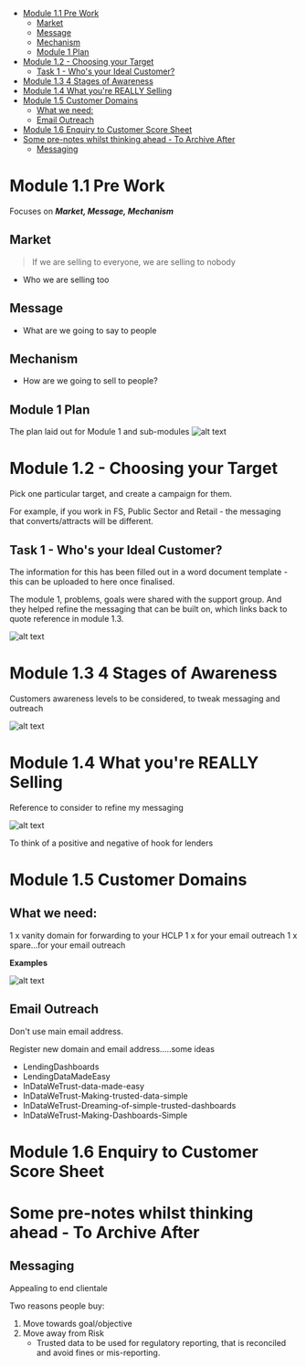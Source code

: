 - [Module 1.1 Pre Work](#module-11-pre-work)
  - [Market](#market)
  - [Message](#message)
  - [Mechanism](#mechanism)
  - [Module 1 Plan](#module-1-plan)
- [Module 1.2 - Choosing your Target](#module-12---choosing-your-target)
  - [Task 1 - Who's your Ideal Customer?](#task-1---whos-your-ideal-customer)
- [Module 1.3 4 Stages of Awareness](#module-13-4-stages-of-awareness)
- [Module 1.4 What you're REALLY Selling](#module-14-what-youre-really-selling)
- [Module 1.5 Customer Domains](#module-15-customer-domains)
  - [What we need:](#what-we-need)
  - [Email Outreach](#email-outreach)
- [Module 1.6 Enquiry to Customer Score Sheet](#module-16-enquiry-to-customer-score-sheet)
- [Some pre-notes whilst thinking ahead - To Archive After](#some-pre-notes-whilst-thinking-ahead---to-archive-after)
  - [Messaging](#messaging)


# Module 1.1 Pre Work

Focuses on ***Market, Message, Mechanism***

## Market

> If we are selling to everyone, we are selling to nobody

- Who we are selling too

## Message

- What are we going to say to people

## Mechanism

- How are we going to sell to people?

## Module 1 Plan
The plan laid out for Module 1 and sub-modules
![alt text](image-1.png)


# Module 1.2 - Choosing your Target

Pick one particular target, and create a campaign for them. 

For example, if you work in FS, Public Sector and Retail - the messaging that converts/attracts will be different.

## Task 1 - Who's your Ideal Customer?

The information for this has been filled out in a word document template - this can be uploaded to here once finalised. 

The module 1, problems, goals were shared with the support group. And they helped refine the messaging that can be built on, which links back to quote reference in module 1.3.

![alt text](screencapture-facebook-groups-getstability-posts-943582550564593-2024-02-19-14_23_25.png)

# Module 1.3 4 Stages of Awareness

Customers awareness levels to be considered, to tweak messaging and outreach

![alt text](image-2.png)


# Module 1.4 What you're REALLY Selling

Reference to consider to refine my messaging

![alt text](image-3.png)


To think of a positive and negative of hook for lenders

# Module 1.5 Customer Domains

## What we need:

1 x vanity domain for forwarding to your HCLP
1 x for your email outreach
1 x spare...for your email outreach

**Examples**

![alt text](image-4.png)

## Email Outreach

Don't use main email address.

Register new domain and email address.....some ideas
- LendingDashboards
- LendingDataMadeEasy
- InDataWeTrust-data-made-easy
- InDataWeTrust-Making-trusted-data-simple
- InDataWeTrust-Dreaming-of-simple-trusted-dashboards
- InDataWeTrust-Making-Dashboards-Simple

# Module 1.6 Enquiry to Customer Score Sheet







# Some pre-notes whilst thinking ahead - To Archive After

## Messaging

Appealing to end clientale

Two reasons people buy:
1. Move towards goal/objective
2. Move away from Risk
   - Trusted data to be used for regulatory reporting, that is reconciled and avoid fines or mis-reporting.